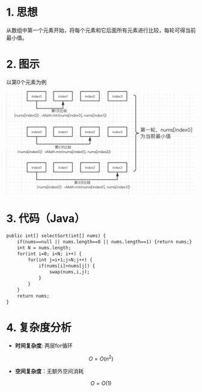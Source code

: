 # 1. 思想
从数组中第一个元素开始，将每个元素和它后面所有元素进行比较，每轮可得当前最小值。
# 2. 图示
以第0个元素为例

![选择排序图示](https://github.com/daxiaoHe-Girls/daxiaoHe-Girls.github.io/blob/master/images/images_%E6%8E%92%E5%BA%8F/%E9%80%89%E6%8B%A9%E6%8E%92%E5%BA%8F%E5%9B%BE%E7%A4%BA.png)

# 3. 代码（Java）
```
public int[] selectSort(int[] nums) {
	if(nums==null || nums.length==0 || nums.length==1) {return nums;}
	int N = nums.length;
	for(int i=0; i<N; i++) {
		for(int j=i+1;j<N;j++) {
			if(nums[i]>nums[j]) {
				swap(nums,i,j);
			}
		}
	}
	return nums;
}

```
# 4. 复杂度分析
- **时间复杂度**: 两层for循环

```math
O = O(n^2)
```

- **空间复杂度**：无额外空间消耗

```math
O = O(1)
```


